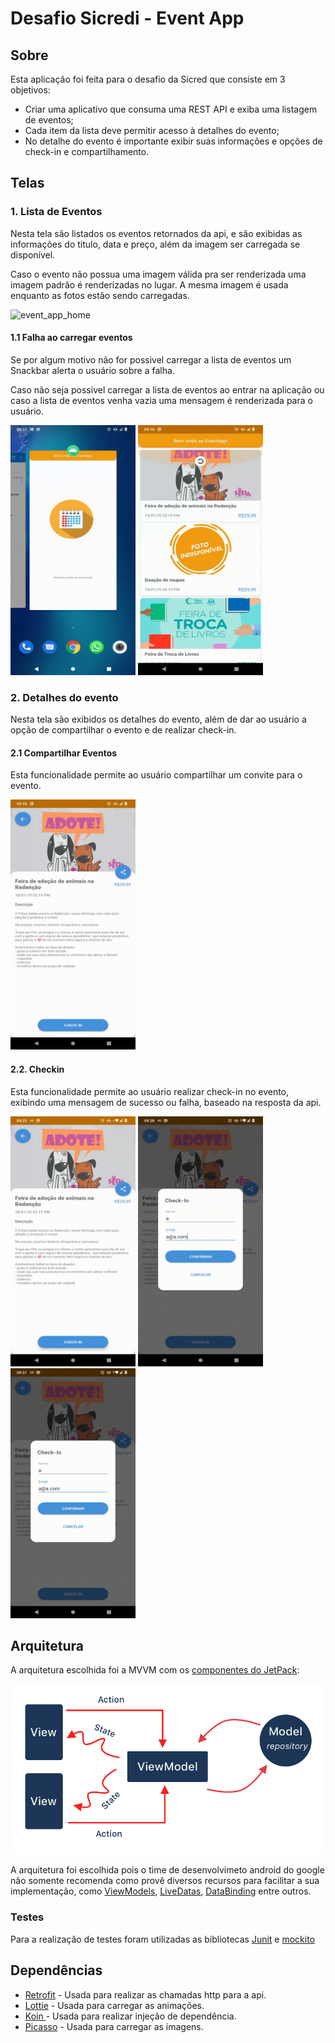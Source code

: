 # Desafio Sicredi - Event App

## Sobre

Esta aplicação foi feita para o desafio da Sicred  que consiste em 3 objetivos:

- Criar uma aplicativo que consuma uma REST API e exiba uma listagem de eventos;
- Cada item da lista deve permitir acesso à detalhes do evento;
- No detalhe do evento é importante exibir suas informações e opções de check-in e compartilhamento.

## Telas

### 1. Lista de Eventos

Nesta tela são listados os eventos retornados da api, e são exibidas as informações do titulo, data e preço, além da imagem ser carregada se disponível. 

Caso o evento não possua uma imagem válida pra ser renderizada uma imagem padrão é renderizadas no lugar. A mesma imagem é usada enquanto as fotos estão sendo carregadas.



<div>
    <img src="assets/event_app_home.gif" 			alt="event_app_home" width="200" height="400" />
</div>

#### 1.1 Falha ao carregar eventos

Se por algum motivo não for possivel carregar a lista de eventos um Snackbar  alerta o usuário sobre a falha.

Caso não seja possivel carregar a lista de eventos ao entrar na aplicação ou caso a lista de eventos venha vazia uma mensagem é renderizada para o usuário.

<div>
      <img src="assets/event_app_empty_list.gif" 			alt="event_app_empty_list" width="200" height="400" />
    <img src="assets/evnt_app_failure.gif" 			alt="evnt_app_failure" width="200" height="400" />
</div>

### 2. Detalhes do evento

Nesta tela são exibidos os detalhes do evento, além de dar ao usuário a opção de compartilhar o evento e de realizar check-in.

#### 2.1 Compartilhar Eventos

Esta funcionalidade permite ao usuário compartilhar um convite para o evento.

<div>
    <img src="assets/event_app_share.gif" 			alt="event_app_share" width="200" height="400" />
</div>



#### 2.2. Checkin

Esta funcionalidade permite ao usuário realizar check-in no evento, exibindo uma mensagem de sucesso ou falha, baseado na resposta da api.

<div>
  <img src="assets/event_app_checkin_form.gif" alt="app_event_checkin_form" width="200" height="400" />
    <img src="assets/app_event_checkin_success.gif" alt="app_event_checkin_success" width="200" height="400" />
  <img src="assets/app_event_checkin_failure.gif" alt="app_event_checkin_failure" width="200" height="400" />
</div>

## Arquitetura

A arquitetura escolhida foi a MVVM com os [componentes do JetPack](https://developer.android.com/jetpack):

<img src="assets/mvvm_flow.png" alt="mvvm_flow" />

A arquitetura foi escolhida pois o time de desenvolvimeto android do google não somente recomenda como provê diversos recursos para facilitar a sua implementação, como [ViewModels](https://developer.android.com/topic/libraries/architecture/viewmodel), [LiveDatas](https://developer.android.com/topic/libraries/architecture/livedata), [DataBinding](https://developer.android.com/topic/libraries/data-binding) entre outros.

### Testes

Para a realização de testes foram utilizadas as bibliotecas [Junit](https://mvnrepository.com/artifact/junit/junit) e [mockito](https://github.com/mockito/mockito)

## Dependências

* [Retrofit](https://square.github.io/retrofit/) - Usada para realizar as chamadas http para a api.
* [Lottie](https://github.com/airbnb/lottie-android) - Usada para carregar as animações.
* [Koin ]((https://doc.insert-koin.io/#/))- Usada para realizar injeção de dependência.
* [Picasso](https://square.github.io/picasso/) - Usada para carregar as imagens. 
